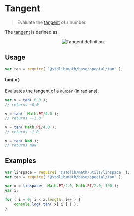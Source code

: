 # Tangent

> Evaluate the [tangent][tangent] of a number.

<section class="intro">

The [tangent][tangent] is defined as

<!-- <equation class="equation" label="eq:tangent" align="center" raw="\tan x = \frac{\sin x}{\cos x}" alt="Tangent definition."> -->

<div class="equation" align="center" data-raw-text="\tan x = \frac{\sin x}{\cos x}" data-equation="eq:tangent">
    <img src="https://cdn.rawgit.com/stdlib-js/stdlib/15a1a60070db1b591d75f6b110e0e8387e550637/lib/node_modules/@stdlib/math/base/special/tan/docs/img/equation_tangent.svg" alt="Tangent definition.">
    <br>
</div>

<!-- </equation> -->

</section>

<!-- /.intro -->

<section class="usage">

## Usage

```javascript
var tan = require( '@stdlib/math/base/special/tan' );
```

#### tan( x )

Evaluates the [tangent][tangent] of a `number` (in radians).

```javascript
var v = tan( 0.0 );
// returns ~0.0

v = tan( -Math.PI/4.0 );
// returns ~-1.0

v = tan( Math.PI/4.0 );
// returns ~1.0

v = tan( NaN );
// returns NaN
```

</section>

<!-- /.usage -->

<section class="examples">

## Examples

```javascript
var linspace = require( '@stdlib/math/utils/linspace' );
var tan = require( '@stdlib/math/base/special/tan' );

var x = linspace( -Math.PI/2.0, Math.PI/2.0, 100 );
var i;

for ( i = 0; i < x.length; i++ ) {
    console.log( tan( x[ i ] ) );
}
```

</section>

<!-- /.examples -->

<section class="links">

[tangent]: http://mathworld.wolfram.com/Tangent.html

</section>

<!-- /.links -->
